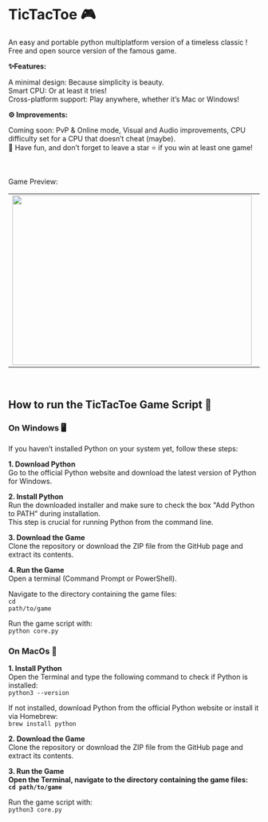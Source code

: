 # TicTacToe 🎮
<p> An easy and portable python multiplatform version of a timeless classic ! <br> Free and open source version of the famous game.<br></p>

<p><b>✨Features:</b></p>
<p>A minimal design: Because simplicity is beauty.<br>
Smart CPU: Or at least it tries!<br>
Cross-platform support: Play anywhere, whether it’s Mac or Windows!<br></p>

<p><b>⚙️ Improvements:</b></p>
<p>Coming soon: PvP & Online mode, Visual and Audio improvements, CPU difficulty set for a CPU that doesn’t cheat (maybe). <br>
👾 Have fun, and don’t forget to leave a star ⭐️ if you win at least one game!</p>
<br>

<h7>Game Preview:</h7>
<table> 
  <tr> 
    <td><img src="https://i.ibb.co/6BtrGS9/image1.png" width="480" height="340"></td> 
    <td><img src="https://i.ibb.co/PmCTys5/image3.png" width="480" height="340"></td> 
  </tr> 
</table> 
<br>

## How to run the TicTacToe Game Script 🚀

<h3>On Windows 🖥️</h3>
<p>If you haven’t installed Python on your system yet, follow these steps:</p>

<p><b>1. Download Python</b><br>
Go to the official Python website and download the latest version of Python for Windows.</p>

<p><b>2. Install Python</b><br>
Run the downloaded installer and make sure to check the box "Add Python to PATH" during installation. <br> 
This step is crucial for running Python from the command line.</p>
 
<p><b>3. Download the Game</b><br>
Clone the repository or download the ZIP file from the GitHub page and extract its contents.</p>

<p><b>4. Run the Game</b><br>
Open a terminal (Command Prompt or PowerShell).<br>

  Navigate to the directory containing the game files:<br>
  <code>cd path/to/game</code><br>

  Run the game script with:<br>
  <code>python core.py</code></p>

<h3>On MacOs 🍎</h3>

<p><b>1. Install Python</b><br>
Open the Terminal and type the following command to check if Python is installed:<br>
  <code>python3 --version</code><br>
  
If not installed, download Python from the official Python website or install it via Homebrew:<br>
  <code>brew install python</code></p>

<p><b>2. Download the Game</b><br>
Clone the repository or download the ZIP file from the GitHub page and extract its contents.<br></p>

<p><b>3. Run the Game<br>
Open the Terminal, navigate to the directory containing the game files:<br>
<code>cd path/to/game</code></b></p>
  
<p>Run the game script with:<br>
<code>python3 core.py</code></p>
